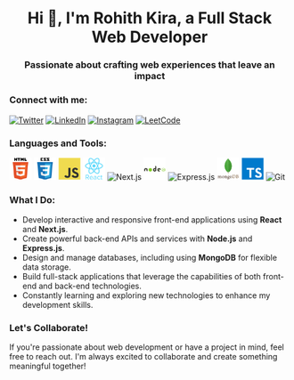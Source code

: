 <h1 align="center">Hi 👋, I'm Rohith Kira, a Full Stack Web Developer</h1>
<h3 align="center">Passionate about crafting web experiences that leave an impact</h3>

<h3 align="left">Connect with me:</h3>
<p align="left">
  <a href="https://twitter.com/rohith_m_kira" target="_blank"><img align="center" src="https://raw.githubusercontent.com/rahuldkjain/github-profile-readme-generator/master/src/images/icons/Social/twitter.svg" alt="Twitter" height="30" width="40" /></a>
  <a href="https://linkedin.com/in/rohith-kira" target="_blank"><img align="center" src="https://raw.githubusercontent.com/rahuldkjain/github-profile-readme-generator/master/src/images/icons/Social/linked-in-alt.svg" alt="LinkedIn" height="30" width="40" /></a>
  <a href="https://instagram.com/rohith_codes" target="_blank"><img align="center" src="https://raw.githubusercontent.com/rahuldkjain/github-profile-readme-generator/master/src/images/icons/Social/instagram.svg" alt="Instagram" height="30" width="40" /></a>
  <a href="https://www.leetcode.com/rohith_m_kira" target="_blank"><img align="center" src="https://raw.githubusercontent.com/rahuldkjain/github-profile-readme-generator/master/src/images/icons/Social/leet-code.svg" alt="LeetCode" height="30" width="40" /></a>
</p>

<h3 align="left">Languages and Tools:</h3>
<p align="left">
  <img src="https://raw.githubusercontent.com/devicons/devicon/master/icons/html5/html5-original-wordmark.svg" alt="HTML5" width="40" height="40"/>
  <img src="https://raw.githubusercontent.com/devicons/devicon/master/icons/css3/css3-original-wordmark.svg" alt="CSS3" width="40" height="40"/>
  <img src="https://raw.githubusercontent.com/devicons/devicon/master/icons/javascript/javascript-original.svg" alt="JavaScript" width="40" height="40"/>
  <img src="https://raw.githubusercontent.com/devicons/devicon/master/icons/react/react-original-wordmark.svg" alt="React" width="40" height="40"/>
  <img src="https://cdn.worldvectorlogo.com/logos/nextjs-2.svg" alt="Next.js" width="40" height="40"/>
  <img src="https://raw.githubusercontent.com/devicons/devicon/master/icons/nodejs/nodejs-original-wordmark.svg" alt="Node.js" width="40" height="40"/>
  <img src="https://expressjs.com/images/favicon.png" alt="Express.js" width="40" height="40"/>
  <img src="https://raw.githubusercontent.com/devicons/devicon/master/icons/mongodb/mongodb-original-wordmark.svg" alt="MongoDB" width="40" height="40"/>
  <img src="https://raw.githubusercontent.com/devicons/devicon/master/icons/typescript/typescript-original.svg" alt="TypeScript" width="40" height="40"/>
  <img src="https://www.vectorlogo.zone/logos/git-scm/git-scm-icon.svg" alt="Git" width="40" height="40"/>
</p>

<h3 align="left">What I Do:</h3>
<ul>
  <li>Develop interactive and responsive front-end applications using <strong>React</strong> and <strong>Next.js</strong>.</li>
  <li>Create powerful back-end APIs and services with <strong>Node.js</strong> and <strong>Express.js</strong>.</li>
  <li>Design and manage databases, including using <strong>MongoDB</strong> for flexible data storage.</li>
  <li>Build full-stack applications that leverage the capabilities of both front-end and back-end technologies.</li>
  <li>Constantly learning and exploring new technologies to enhance my development skills.</li>
</ul>

<h3 align="left">Let's Collaborate!</h3>
<p>If you're passionate about web development or have a project in mind, feel free to reach out. I'm always excited to collaborate and create something meaningful together!</p>

